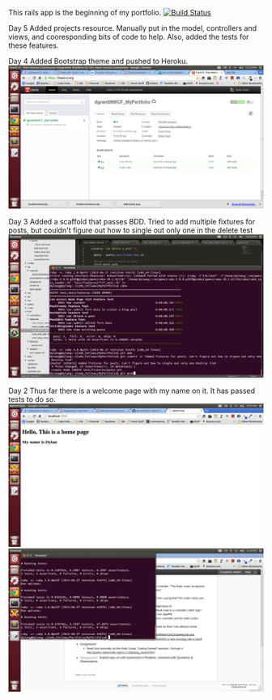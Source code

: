 This rails app is the beginning of my portfolio.
[![Build Status](https://travis-ci.org/dgrant069/CF_MyPortfolio.png?branch=master)](https://travis-ci.org/dgrant069/CF_MyPortfolio)

Day 5
Added projects resource. Manually put in the model, controllers and views, and cooresponding bits of code to help. Also, added the tests for these features.

Day 4
Added Bootstrap theme and pushed to Heroku.
![screenshot](/public/images/Day4_Travis.png)

Day 3
Added a scaffold that passes BDD. Tried to add multiple fixtures for posts, but couldn't figure
out how to single out only one in the delete test
![screenshot](/public/images/Day3_Pass.png)

Day 2
Thus far there is a welcome page with my name on it. It has passed tests to do so.
![screenshot](/public/images/Day2_Welcome.png)
![screenshot](/public/images/Day2_ForRM.png)
